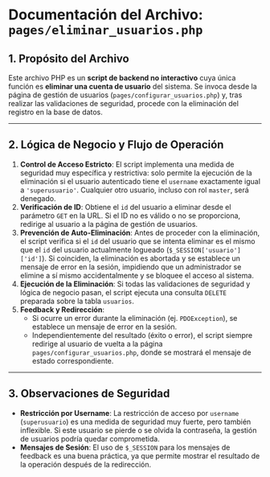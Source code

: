 # Documentación del Archivo: `pages/eliminar_usuarios.php`

## 1. Propósito del Archivo

Este archivo PHP es un **script de backend no interactivo** cuya única función es **eliminar una cuenta de usuario** del sistema. Se invoca desde la página de gestión de usuarios (`pages/configurar_usuarios.php`) y, tras realizar las validaciones de seguridad, procede con la eliminación del registro en la base de datos.

---

## 2. Lógica de Negocio y Flujo de Operación

1.  **Control de Acceso Estricto**: El script implementa una medida de seguridad muy específica y restrictiva: solo permite la ejecución de la eliminación si el usuario autenticado tiene el `username` exactamente igual a `'superusuario'`. Cualquier otro usuario, incluso con rol `master`, será denegado.
2.  **Verificación de ID**: Obtiene el `id` del usuario a eliminar desde el parámetro `GET` en la URL. Si el ID no es válido o no se proporciona, redirige al usuario a la página de gestión de usuarios.
3.  **Prevención de Auto-Eliminación**: Antes de proceder con la eliminación, el script verifica si el `id` del usuario que se intenta eliminar es el mismo que el `id` del usuario actualmente logueado (`$_SESSION['usuario']['id']`). Si coinciden, la eliminación es abortada y se establece un mensaje de error en la sesión, impidiendo que un administrador se elimine a sí mismo accidentalmente y se bloquee el acceso al sistema.
4.  **Ejecución de la Eliminación**: Si todas las validaciones de seguridad y lógica de negocio pasan, el script ejecuta una consulta `DELETE` preparada sobre la tabla `usuarios`.
5.  **Feedback y Redirección**: 
    *   Si ocurre un error durante la eliminación (ej. `PDOException`), se establece un mensaje de error en la sesión.
    *   Independientemente del resultado (éxito o error), el script siempre redirige al usuario de vuelta a la página `pages/configurar_usuarios.php`, donde se mostrará el mensaje de estado correspondiente.

---

## 3. Observaciones de Seguridad

*   **Restricción por Username**: La restricción de acceso por `username` (`superusuario`) es una medida de seguridad muy fuerte, pero también inflexible. Si este usuario se pierde o se olvida la contraseña, la gestión de usuarios podría quedar comprometida.
*   **Mensajes de Sesión**: El uso de `$_SESSION` para los mensajes de feedback es una buena práctica, ya que permite mostrar el resultado de la operación después de la redirección.

